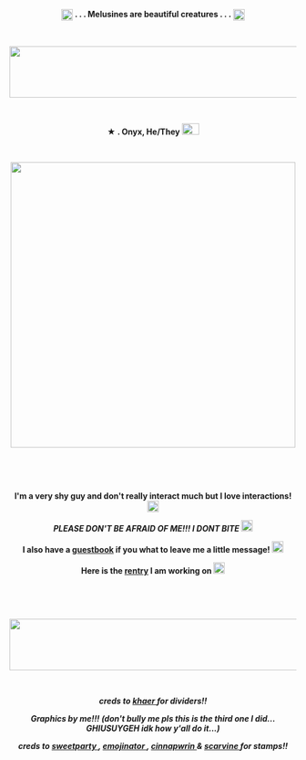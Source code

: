 <p align="center">
  <img width="20" height="20" src="https://64.media.tumblr.com/c2e42b0282ea5a62d34e0be2c34406d3/08074beda4cc8409-d1/s75x75_c1/0c7620e1392008d32dcf5061cdf565c0cde6f69d.gifv"  <h1 align="center"> <strong> . . . Melusines are beautiful creatures . . .</strong> </h1> <img width="20" height="20" src="https://64.media.tumblr.com/c2e42b0282ea5a62d34e0be2c34406d3/08074beda4cc8409-d1/s75x75_c1/0c7620e1392008d32dcf5061cdf565c0cde6f69d.gifv"<p align="center"> 


&nbsp; 
<p align="center">
<img width="700" height="90" src="https://64.media.tumblr.com/225fbdb4e0a4c95f2ba59153dfa0adc8/3a9adf60716557fd-42/s400x600/5f0a3e29256d75106ca0c043aff7f30a5b1e22cd.gifv"
<p align="center">

&nbsp; 


<p align="center">
 <strong>★ . Onyx, He/They <img width="30" height="20" src="https://github.com/undeadlost/undeadlost/assets/160256094/95573b52-7612-40e3-85c8-ee42c7e4d318" </strong> 
</p>

&nbsp; 


<p align="center">
  <img width="=500" height="500" src="https://github.com/undeadlost/undeadlost/assets/160256094/15cb7a2b-7511-4459-83d4-f2ae609376c5">
</p>

&nbsp; 



&nbsp;  
 
<p align="center">
 <strong>I'm a very shy guy and don't really interact much but I love interactions! </strong> <img width="20" height="20" src="https://64.media.tumblr.com/31638ab32cc7c85ba10d396f94a34dd0/4720c94c0b561795-1d/s75x75_c1/4e3453c7aac02a8f02fdc153a3bc6073d3daf976.gifv"
</p>
<p align="center">
<em>PLEASE DON'T BE AFRAID OF ME!!! I DONT BITE</em> <img width="20" height="20" src="https://64.media.tumblr.com/05d5c2d5eb6764f9d0f80a073ff20a91/eb7088c9bc9a98b3-58/s75x75_c1/b976ef5411335c0f514e95ad562e0b124290ca6e.gifv"
</p>
<p align="center">
<strong> I also have a  <a href= "https://undeadlost.123guestbook.com/" >guestbook</a> if you what to leave me a little message!  <img width="20" height="20" src="https://64.media.tumblr.com/cfd53e7b0198805775b61d63d97c8ff6/562c31dce47085f3-92/s75x75_c1/b9c1d662cb748222afbc50c451a2080e4a67d850.gifv" </strong>
</p>
<p align="center">
<strong> Here is the <a href= "https://rentry.co/undeadlost" >rentry</a> I am working on </strong> <img width="20" height="20" src="https://64.media.tumblr.com/c930c6ed8ae74a7efff259c1688b720c/08074beda4cc8409-c4/s75x75_c1/6b0c2d8a965c911f2d9964d82d6478af50cb81b2.gifv"
</p>

&nbsp;



&nbsp;
<p align="center">
<img width="700" height="90" src="https://64.media.tumblr.com/225fbdb4e0a4c95f2ba59153dfa0adc8/3a9adf60716557fd-42/s400x600/5f0a3e29256d75106ca0c043aff7f30a5b1e22cd.gifv"
<p align="center">

&nbsp;

<p align="center">
<i>creds to <a href= "https://www.tumblr.com/khaer" >khaer </a> for dividers!! </i>
</p>
<p align="center">
<i>Graphics by me!!! (don't bully me pls this is the third one I did... GHIUSUYGEH idk how y'all do it...)</i>
</p>
<p align="center">
<i>creds to <a href= "https://www.tumblr.com/sweetparty" >sweetparty  </a> , <a href= "https://www.tumblr.com/emojinator" >emojinator </a> , <a href= "https://www.tumblr.com/cinnapwrin" >cinnapwrin  </a> & <a href= "https://www.tumblr.com/scarvine" >scarvine  </a> for stamps!!</i>
</p>
